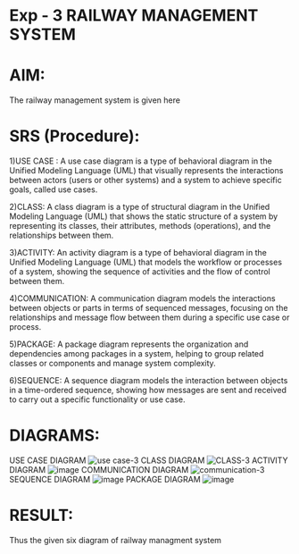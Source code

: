 # Exp - 3 RAILWAY MANAGEMENT SYSTEM

# AIM:
The railway management system is given here
# SRS (Procedure):
1)USE CASE : A use case diagram is a type of behavioral diagram in the Unified Modeling Language (UML) that visually represents the interactions between actors (users or other systems) and a system to achieve specific goals, called use cases.

2)CLASS: A class diagram is a type of structural diagram in the Unified Modeling Language (UML) that shows the static structure of a system by representing its classes, their attributes, methods (operations), and the relationships between them.

3)ACTIVITY: An activity diagram is a type of behavioral diagram in the Unified Modeling Language (UML) that models the workflow or processes of a system, showing the sequence of activities and the flow of control between them.

4)COMMUNICATION: A communication diagram models the interactions between objects or parts in terms of sequenced messages, focusing on the relationships and message flow between them during a specific use case or process.

5)PACKAGE: A package diagram represents the organization and dependencies among packages in a system, helping to group related classes or components and manage system complexity.

6)SEQUENCE: A sequence diagram models the interaction between objects in a time-ordered sequence, showing how messages are sent and received to carry out a specific functionality or use case.  
# DIAGRAMS:
USE CASE DIAGRAM
![use case-3](https://github.com/user-attachments/assets/ea5c4a99-bec7-4e51-bf9b-1fe5f93b0130)
CLASS DIAGRAM
![CLASS-3](https://github.com/user-attachments/assets/d77d66d3-44ff-45db-a41e-ea97fa588620)
ACTIVITY DIAGRAM
![image](https://github.com/user-attachments/assets/a0fc1335-05c2-48ea-a102-ed316cb137c5)
COMMUNICATION DIAGRAM
![communication-3](https://github.com/user-attachments/assets/86c7f843-ce78-4970-a0c6-d49eccf20af1)
SEQUENCE DIAGRAM
![image](https://github.com/user-attachments/assets/2b8ad184-c3f0-45df-a656-775060cb65e5)
PACKAGE DIAGRAM
![image](https://github.com/user-attachments/assets/9bc53aec-b019-4cb1-bb5a-10df21ab8a1e)
# RESULT:
Thus the given six diagram of railway managment system






